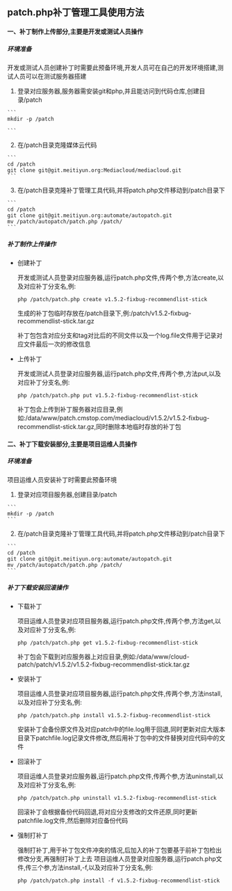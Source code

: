 ## patch.php补丁管理工具使用方法

#### 一、补丁制作上传部分,主要是开发或测试人员操作

##### 环境准备
  
开发或测试人员创建补丁时需要此预备环境,开发人员可在自己的开发环境搭建,测试人员可以在测试服务器搭建

  1. 登录对应服务器,服务器需安装git和php,并且能访问到代码仓库,创建目录/patch    
    
    ```
    mkdir -p /patch
    
    ```

  2. 在/patch目录克隆媒体云代码
    
    ```
    cd /patch
    git clone git@git.meitiyun.org:Mediacloud/mediacloud.git
    ```

  3. 在/patch目录克隆补丁管理工具代码,并将patch.php文件移动到/patch目录下
    
    ```
    cd /patch
    git clone git@git.meitiyun.org:automate/autopatch.git
    mv /patch/autopatch/patch.php /patch/
    ```

##### 补丁制作上传操作

  - 创建补丁

    开发或测试人员登录对应服务器,运行patch.php文件,传两个参,方法create,以及对应补丁分支名,例:
    
    ```
    php /patch/patch.php create v1.5.2-fixbug-recommendlist-stick
    ```
    
    生成的补丁包临时存放在/patch目录下,例:/patch/v1.5.2-fixbug-recommendlist-stick.tar.gz
    
    补丁包包含对应分支和tag对比后的不同文件以及一个log.file文件用于记录对应文件最后一次的修改信息

  - 上传补丁

    开发或测试人员登录对应服务器,运行patch.php文件,传两个参,方法put,以及对应补丁分支名,例:
      
    ```
    php /patch/patch.php put v1.5.2-fixbug-recommendlist-stick
    ```
    
    补丁包会上传到补丁服务器对应目录,例如:/data/www/patch.cmstop.com/mediacloud/v1.5.2/v1.5.2-fixbug-recommendlist-stick.tar.gz,同时删除本地临时存放的补丁包

#### 二、补丁下载安装部分,主要是项目运维人员操作

##### 环境准备
  
  项目运维人员安装补丁时需要此预备环境

  1. 登录对应项目服务器,创建目录/patch
    
    ```
    mkdir -p /patch
    ```
    
  2. 在/patch目录克隆补丁管理工具代码,并将patch.php文件移动到/patch目录下
  
    ```
    cd /patch
    git clone git@git.meitiyun.org:automate/autopatch.git
    mv /patch/autopatch/patch.php /patch/
    ```

##### 补丁下载安装回滚操作

  - 下载补丁

	  项目运维人员登录对应项目服务器,运行patch.php文件,传两个参,方法get,以及对应补丁分支名,例:
		
    ```
   	php /patch/patch.php get v1.5.2-fixbug-recommendlist-stick
   	```
   	
    补丁包会下载到对应服务器上对应目录,例如:/data/www/cloud-patch/patch/v1.5.2/v1.5.2-fixbug-recommendlist-stick.tar.gz

  - 安装补丁
	    
    项目运维人员登录对应项目服务器,运行patch.php文件,传两个参,方法install,以及对应补丁分支名,例:
		
    ```
   	php /patch/patch.php install v1.5.2-fixbug-recommendlist-stick
   	```
   	
    安装补丁会备份原文件及对应patch中的file.log用于回退,同时更新对应大版本目录下patchfile.log记录文件修改,然后用补丁包中的文件替换对应代码中的文件

  - 回滚补丁
	  
    项目运维人员登录对应服务器,运行patch.php文件,传两个参,方法uninstall,以及对应补丁分支名,例:
		
    ```
   	php /patch/patch.php uninstall v1.5.2-fixbug-recommendlist-stick
   	```
   	
    回滚补丁会根据备份代码回退,将对应分支修改的文件还原,同时更新patchfile.log文件,然后删除对应备份代码

  - 强制打补丁
	    
    强制打补丁,用于补丁包文件冲突的情况,后加入的补丁包要基于前补丁包检出修改分支,再强制打补丁上去
    项目运维人员登录对应服务器,运行patch.php文件,传三个参,方法install,-f,以及对应补丁分支名,例:
		
    ```
   	php /patch/patch.php install -f v1.5.2-fixbug-recommendlist-stick
   	```
